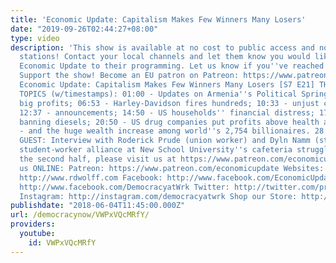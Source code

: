 ```yaml
---
title: 'Economic Update: Capitalism Makes Few Winners Many Losers'
date: "2019-09-26T02:44:27+08:00"
type: video
description: 'This show is available at no cost to public access and non-profit community
  stations! Contact your local channels and let them know you would like them to add
  Economic Update to their programming. Let us know if you''ve reached out: info@democracyatwork.info
  Support the show! Become an EU patron on Patreon: https://www.patreon.com/economicupdate
  Economic Update: Capitalism Makes Few Winners Many Losers [S7 E21] THIS WEEK''S
  TOPICS (w/timestamps): 01:00 - Updates on Armenia''s Political Spring; 04:43 - banks
  big profits; 06:53 - Harley-Davidson fires hundreds; 10:33 - unjust criminal penalties;
  12:37 - announcements; 14:50 - US households'' financial distress; 17:48 - Germany
  banning diesels; 20:50 - US drug companies put profits above health again; 23:09
  - and the huge wealth increase among world''s 2,754 billionaires. 28:35 - SPECIAL
  GUEST: Interview with Roderick Prude (union worker) and Dyln Namm (student) on successful
  student-worker alliance at New School University''s cafeteria struggles. To watch
  the second half, please visit us at https://www.patreon.com/economicupdate Follow
  us ONLINE: Patreon: https://www.patreon.com/economicupdate Websites: http://www.democracyatwork.info/economicupdate
  http://www.rdwolff.com Facebook: http://www.facebook.com/EconomicUpdate http://www.facebook.com/RichardDWolff
  http://www.facebook.com/DemocracyatWrk Twitter: http://twitter.com/profwolff http://twitter.com/democracyatwrk
  Instagram: http://instagram.com/democracyatwrk Shop our Store: http://bit.ly/2JkxIfy'
publishdate: "2018-06-04T11:45:00.000Z"
url: /democracynow/VWPxVQcMRfY/
providers:
  youtube:
    id: VWPxVQcMRfY
---
```

